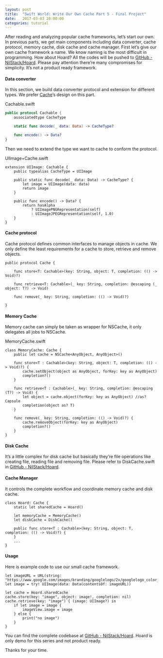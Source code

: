 ```yaml
---
layout: post
title:  "Swift World: Write Our Own Cache Part 5 - Final Project"
date:   2017-03-03 20:00:00
categories: tutorial
---
```


After reading and analyzing popular cache frameworks, let’s start our own. In previous parts, we get main components including data converter, cache protocol, memory cache, disk cache and cache manager. First let’s give our own cache framework a name. We know naming is the most difficult in programming. How about Hoard? All the codes will be pushed to [GitHub - NilStack/Hoard](https://github.com/NilStack/Hoard).  Please pay attention there’re many compromises for simplicity. It’s not a product ready framework.

#### Data converter
In this section, we build data converter protocol and extension for different types. We prefer [Cache](https://github.com/hyperoslo/Cache)’s design on this part.

Cachable.swift

```swift
public protocol Cachable {
    associatedtype CacheType

    static func decode(_ data: Data) -> CacheType?

    func encode() -> Data?
}
```

Then we need to extend the type we want to cache to conform the protocol.

UIImage+Cache.swift

```
extension UIImage: Cachable {
    public typealias CacheType = UIImage

    public static func decode(_ data: Data) -> CacheType? {
        let image = UIImage(data: data)
        return image
    }

    public func encode() -> Data? {
        return hasAlpha
            ? UIImagePNGRepresentation(self)
            : UIImageJPEGRepresentation(self, 1.0)
    }
}
```

#### Cache protocol

Cache protocol defines common interfaces to manage objects in cache. We only define the least requirements for a cache to store, retrieve and remove objects.

```
public protocol Cache {

    func store<T: Cachable>(key: String, object: T, completion: (() -> Void)?)

    func retrieve<T: Cachable>(_ key: String, completion: @escaping (_ object: T?) -> Void)

    func remove(_ key: String, completion: (() -> Void)?)

}
```

#### Memory Cache

Memory cache can simply be taken as wrapper for NSCache, it only delegates all jobs to NSCache.

MemoryCache.swift

```
class MemoryCache: Cache {
    public let cache = NSCache<AnyObject, AnyObject>()

    func store<T : Cachable>(key: String, object: T, completion: (() -> Void)?) {
        cache.setObject(object as AnyObject, forKey: key as AnyObject)
        completion?()
    }

    func retrieve<T : Cachable>(_ key: String, completion: @escaping (T?) -> Void) {
        let object = cache.object(forKey: key as AnyObject) //as? Capsule
        completion(object as? T)
    }

    func remove(_ key: String, completion: (() -> Void)?) {
        cache.removeObject(forKey: key as AnyObject)
        completion?()
    }
}
```

#### Disk Cache

It’s a little complex for disk cache but basically they’re file operations like creating file, reading file and removing file. Please refer to DiskCache.swift in [GitHub - NilStack/Hoard](https://github.com/NilStack/Hoard).

#### Cache Manager
It controls the complete workflow and coordinate memory cache and disk cache.

```
class Hoard: Cache {
    static let sharedCache = Hoard()

    let memoryCache = MemoryCache()
    let diskCache = DiskCache()

    public func store<T : Cachable>(key: String, object: T, completion: (() -> Void)?) {
    }
    ...
}
```


#### Usage

Here is example code to use our small cache framework.

```
let imageURL = URL(string: "https://www.google.com/images/branding/googlelogo/2x/googlelogo_color_272x92dp.png")!
let image = try! UIImage(data: Data(contentsOf: imageURL))

let cache = Hoard.sharedCache
cache.store(key: "image", object: image!, completion: nil)
cache.retrieve(key: "image") { (image: UIImage?) in
    if let image = image {
        imageView.image = image
    } else {
        print("no image")
    }
}
```

You can find the complete codebase at [GitHub - NilStack/Hoard](https://github.com/NilStack/Hoard). Hoard is only demo for this series and not product ready.

Thanks for your time.

